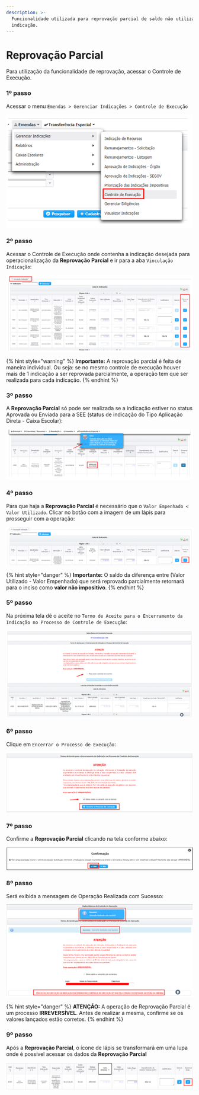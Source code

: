 ```yaml
---
description: >-
  Funcionalidade utilizada para reprovação parcial de saldo não utilizado da
  indicação.
---
```


# Reprovação Parcial

Para utilização da funcionalidade de reprovação, acessar o Controle de Execução.

### &#x20;1º passo

Acessar o menu `Emendas > Gerenciar Indicações > Controle de Execução`

![](<../../.gitbook/assets/image (369).png>)

### 2º passo

Acessar o Controle de Execução onde contenha a indicação desejada para operacionalização da **Reprovação Parcial** e ir para a aba `Vinculação Indicação`:

![](<../../.gitbook/assets/image (373).png>)

{% hint style="warning" %}
**Importante:** A reprovação parcial é feita de maneira individual. Ou seja: se no mesmo controle de execução houver mais de 1 indicação a ser reprovada parcialmente, a operação tem que ser realizada para cada indicação.
{% endhint %}

### 3º passo

&#x20;A **Reprovação Parcial** só pode ser realizada se a indicação estiver no status Aprovada ou Enviada para a SEE (status de indicação do Tipo Aplicação Direta - Caixa Escolar):

![](<../../.gitbook/assets/image (371).png>)

### 4º passo&#x20;

Para que haja a **Reprovação Parcial** é necessário que o `Valor Empenhado < Valor Utilizado`.  Clicar no botão com a imagem de um lápis para prosseguir com a operação:&#x20;

![](<../../.gitbook/assets/image (366) (1).png>)

{% hint style="danger" %}
**Importante:** O saldo da diferença entre (Valor Utilizado - Valor Empenhado) que será reprovado parcialmente retornará para o inciso como **valor não impositivo**.
{% endhint %}

### 5º passo

Na próxima tela dê o aceite no `Termo de Aceite para o Encerramento da Indicação no Processo de Controle de Execução`:

![](<../../.gitbook/assets/image (372).png>)

### 6º passo

Clique em `Encerrar o Processo de Execução`:

![](<../../.gitbook/assets/image (374).png>)

### 7º passo

Confirme a **Reprovação Parcial** clicando na tela conforme abaixo:

![](<../../.gitbook/assets/image (370).png>)

### 8º passo

Será exibida a mensagem de Operação Realizada com Sucesso:

![](<../../.gitbook/assets/image (363) (1).png>)

{% hint style="danger" %}
**ATENÇÃO:** A operação de Reprovação Parcial é um processo **IRREVERSÍVEL**. Antes de realizar a mesma, confirme se os valores lançados estão corretos.
{% endhint %}

### 9º passo

Após a **Reprovação Parcial**, o ícone de lápis se transformará em uma lupa onde é possível acessar os dados da **Reprovação Parcial**

![](<../../.gitbook/assets/image (368).png>)
